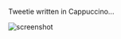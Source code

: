 Tweetie written in Cappuccino...

![screenshot](http://cl.ly/3337440O2E1s0s0o2t1Q/Screen_shot_2011-01-05_at_5.54.26_PM.png)